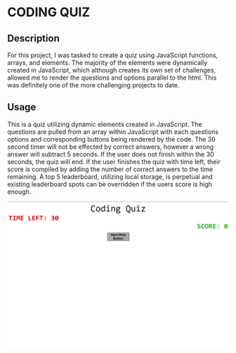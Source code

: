 # CODING QUIZ

## Description

For this project, I was tasked to create a quiz using JavaScript functions, arrays, and elements. The majority of the elements were dynamically created in JavaScript, which although creates its own set of challenges, allowed me to render the questions and options parallel to the html. This was definitely one of the more challenging projects to date.

## Usage

This is a quiz utilizing dynamic elements created in JavaScript. The questions are pulled from an array within JavaScript with each questions options and corresponding buttons being rendered by the code. The 30 second timer will not be effected by correct answers, however a wrong answer will subtract 5 seconds. If the user does not finish within the 30 seconds, the quiz will end. If the user finishes the quiz with time left, their score is compiled by adding the number of correct answers to the time remaining. A top 5 leaderboard, utilizing local storage, is perpetual and existing leaderboard spots can be overridden if the users score is high enough. 

![Alt text](/assets/Screenshot%202023-04-12%20003810.png)

